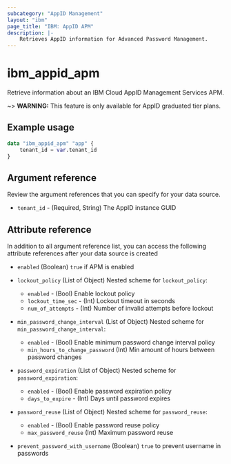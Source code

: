 ```yaml
---
subcategory: "AppID Management"
layout: "ibm"
page_title: "IBM: AppID APM"
description: |-
    Retrieves AppID information for Advanced Password Management.
---
```


# ibm_appid_apm
Retrieve information about an IBM Cloud AppID Management Services APM.

~> **WARNING:** This feature is only available for AppID graduated tier plans.

## Example usage

```terraform
data "ibm_appid_apm" "app" {
    tenant_id = var.tenant_id   
}
```

## Argument reference
Review the argument references that you can specify for your data source.

- `tenant_id` - (Required, String) The AppID instance GUID

## Attribute reference
In addition to all argument reference list, you can access the following attribute references after your data source is created

- `enabled` (Boolean) `true` if APM is enabled
- `lockout_policy` (List of Object)
    Nested scheme for `lockout_policy`:
    - `enabled` - (Bool) Enable lockout policy
    - `lockout_time_sec` - (Int) Lockout timeout in seconds
    - `num_of_attempts` - (Int) Number of invalid attempts before lockout

- `min_password_change_interval` (List of Object)
    Nested scheme for `min_password_change_interval`:
    - `enabled` - (Bool) Enable minimum password change interval policy
    - `min_hours_to_change_password` (Int) Min amount of hours between password changes

- `password_expiration` (List of Object)
    Nested scheme for `password_expiration`:
    - `enabled` - (Bool) Enable password expiration policy
    - `days_to_expire` - (Int) Days until password expires

- `password_reuse` (List of Object)
    Nested scheme for `password_reuse`:
    - `enabled` - (Bool) Enable password reuse policy
    - `max_password_reuse` (Int) Maximum password reuse

- `prevent_password_with_username` (Boolean) `true` to prevent username in passwords
